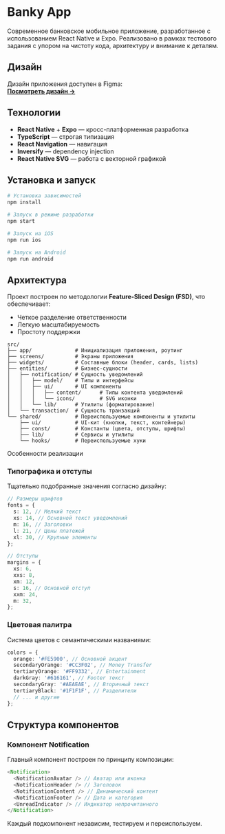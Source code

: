 # Banky App

Современное банковское мобильное приложение, разработанное с использованием React Native и Expo. Реализовано в рамках тестового задания с упором на чистоту кода, архитектуру и внимание к деталям.

## Дизайн

Дизайн приложения доступен в Figma:  
[**Посмотреть дизайн →**](https://www.figma.com/design/TUs0yc4YQtkpMhHvawK5iG/Test?node-id=2118-8945&t=ubEIZdRi09kPbPPr-0)

## Технологии

- **React Native** + **Expo** — кросс-платформенная разработка
- **TypeScript** — строгая типизация
- **React Navigation** — навигация
- **Inversify** — dependency injection
- **React Native SVG** — работа с векторной графикой

## Установка и запуск

```bash
# Установка зависимостей
npm install

# Запуск в режиме разработки
npm start

# Запуск на iOS
npm run ios

# Запуск на Android
npm run android
```

## Архитектура

Проект построен по методологии **Feature-Sliced Design (FSD)**, что обеспечивает:

- Четкое разделение ответственности
- Легкую масштабируемость
- Простоту поддержки

```
src/
├── app/              # Инициализация приложения, роутинг
├── screens/          # Экраны приложения
├── widgets/          # Составные блоки (header, cards, lists)
├── entities/         # Бизнес-сущности
│   ├── notification/ # Сущность уведомлений
│   │   ├── model/    # Типы и интерфейсы
│   │   ├── ui/       # UI компоненты
│   │   │   ├── content/      # Типы контента уведомлений
│   │   │   └── icons/        # SVG иконки
│   │   └── lib/      # Утилиты (форматирование)
│   └── transaction/  # Сущность транзакций
└── shared/           # Переиспользуемые компоненты и утилиты
    ├── ui/           # UI-кит (кнопки, текст, контейнеры)
    ├── const/        # Константы (цвета, отступы, шрифты)
    ├── lib/          # Сервисы и утилиты
    └── hooks/        # Переиспользуемые хуки
```

Особенности реализации

### Типографика и отступы

Тщательно подобранные значения согласно дизайну:

```typescript
// Размеры шрифтов
fonts = {
  s: 12, // Мелкий текст
  xs: 14, // Основной текст уведомлений
  m: 16, // Заголовки
  l: 21, // Цены платежей
  xl: 30, // Крупные элементы
};

// Отступы
margins = {
  xs: 6,
  xxs: 8,
  xm: 12,
  s: 16, // Основной отступ
  xxm: 24,
  m: 32,
};
```

### Цветовая палитра

Система цветов с семантическими названиями:

```typescript
colors = {
  orange: '#FE5900', // Основной акцент
  secondaryOrange: '#CC3F02', // Money Transfer
  tertiaryOrange: '#FF9332', // Entertainment
  darkGray: '#616161', // Footer текст
  secondaryGray: '#AEAEAE', // Вторичный текст
  tertiaryBlack: '#1F1F1F', // Разделители
  // ... и другие
};
```

## Структура компонентов

### Компонент Notification

Главный компонент построен по принципу композиции:

```typescript
<Notification>
  <NotificationAvatar /> // Аватар или иконка
  <NotificationHeader /> // Заголовок
  <NotificationContent /> // Динамический контент
  <NotificationFooter /> // Дата и категория
  <UnreadIndicator /> // Индикатор непрочитанного
</Notification>
```

Каждый подкомпонент независим, тестируем и переиспользуем.
